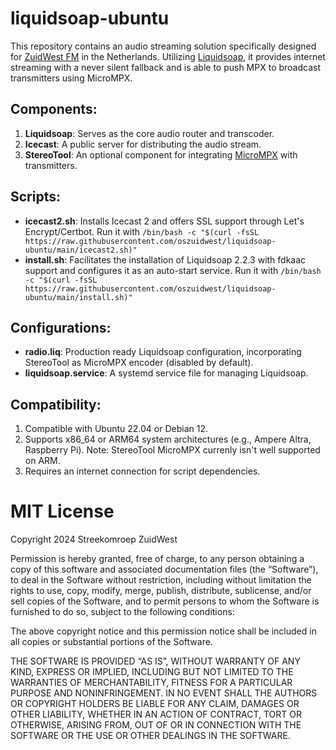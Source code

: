 # liquidsoap-ubuntu
This repository contains an audio streaming solution specifically designed for [ZuidWest FM](https://www.zuidwestfm.nl/) in the Netherlands. Utilizing [Liquidsoap](https://www.liquidsoap.info), it provides internet streaming with a never silent fallback and is able to push MPX to broadcast transmitters using MicroMPX.

## Components:
1. **Liquidsoap**: Serves as the core audio router and transcoder.
2. **Icecast**: A public server for distributing the audio stream.
3. **StereoTool**: An optional component for integrating [MicroMPX](https://www.thimeo.com/micrompx/) with transmitters.

## Scripts:
- **icecast2.sh**: Installs Icecast 2 and offers SSL support through Let's Encrypt/Certbot. Run it with `/bin/bash -c "$(curl -fsSL https://raw.githubusercontent.com/oszuidwest/liquidsoap-ubuntu/main/icecast2.sh)"`
- **install.sh**: Facilitates the installation of Liquidsoap 2.2.3 with fdkaac support and configures it as an auto-start service. Run it with `/bin/bash -c "$(curl -fsSL https://raw.githubusercontent.com/oszuidwest/liquidsoap-ubuntu/main/install.sh)"`

## Configurations:
- **radio.liq**: Production ready Liquidsoap configuration, incorporating StereoTool as MicroMPX encoder (disabled by default).
- **liquidsoap.service**: A systemd service file for managing Liquidsoap.

## Compatibility:
1. Compatible with Ubuntu 22.04 or Debian 12.
2. Supports x86_64 or ARM64 system architectures (e.g., Ampere Altra, Raspberry Pi). Note: StereoTool MicroMPX currenly isn't well supported on ARM.
3. Requires an internet connection for script dependencies.

# MIT License

Copyright 2024 Streekomroep ZuidWest

Permission is hereby granted, free of charge, to any person obtaining a copy of this software and associated documentation files (the “Software”), to deal in the Software without restriction, including without limitation the rights to use, copy, modify, merge, publish, distribute, sublicense, and/or sell copies of the Software, and to permit persons to whom the Software is furnished to do so, subject to the following conditions:

The above copyright notice and this permission notice shall be included in all copies or substantial portions of the Software.

THE SOFTWARE IS PROVIDED “AS IS”, WITHOUT WARRANTY OF ANY KIND, EXPRESS OR IMPLIED, INCLUDING BUT NOT LIMITED TO THE WARRANTIES OF MERCHANTABILITY, FITNESS FOR A PARTICULAR PURPOSE AND NONINFRINGEMENT. IN NO EVENT SHALL THE AUTHORS OR COPYRIGHT HOLDERS BE LIABLE FOR ANY CLAIM, DAMAGES OR OTHER LIABILITY, WHETHER IN AN ACTION OF CONTRACT, TORT OR OTHERWISE, ARISING FROM, OUT OF OR IN CONNECTION WITH THE SOFTWARE OR THE USE OR OTHER DEALINGS IN THE SOFTWARE.
